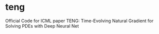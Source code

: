 # teng
Official Code for ICML paper TENG: Time-Evolving Natural Gradient for Solving PDEs with Deep Neural Net
